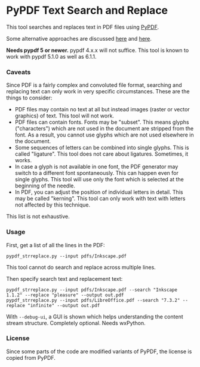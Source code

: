 # PyPDF Text Search and Replace

This tool searches and replaces text in PDF files using [PyPDF](https://github.com/py-pdf/pypdf).

Some alternative approaches are discussed [here](https://stackoverflow.com/questions/41769120/search-and-replace-for-text-within-a-pdf-in-python/) and 
[here](https://stackoverflow.com/questions/31703037/how-can-i-change-modify-replace-text-in-a-pdf-using-python).

**Needs pypdf 5 or newer.** pypdf 4.x.x will not suffice. This tool is known to work with pypdf 5.1.0 as well as 6.1.1.

### Caveats

Since PDF is a fairly complex and convoluted file format, searching and replacing text can only work in very specific circumstances. These are the things to consider:

* PDF files may contain no text at all but instead images (raster or vector graphics) of text. This tool will not work.
* PDF files can contain fonts. Fonts may be "subset". This means glyphs ("characters") which are not used in the document are stripped from the font. As a result, you cannot use glyphs which are not used elsewhere in the document.
* Some sequences of letters can be combined into single glyphs. This is called "ligature". This tool does not care about ligatures. Sometimes, it works.
* In case a glyph is not available in one font, the PDF generator may switch to a different font spontaneously. This can happen even for single glyphs. This tool will use only the font which is selected at the beginning of the needle.
* In PDF, you can adjust the position of individual letters in detail. This may be called "kerning". This tool can only work with text with letters not affected by this technique.

This list is not exhaustive.

### Usage

First, get a list of all the lines in the PDF:

    pypdf_strreplace.py --input pdfs/Inkscape.pdf

This tool cannot do search and replace across multiple lines.

Then specify search text and replacement text:

    pypdf_strreplace.py --input pdfs/Inkscape.pdf --search "Inkscape 1.1.2" --replace "pleasure" --output out.pdf 
    pypdf_strreplace.py --input pdfs/LibreOffice.pdf --search "7.3.2" --replace "infinite" --output out.pdf

With `--debug-ui`, a GUI is shown which helps understanding the content stream structure. Completely optional. Needs wxPython.

### License

Since some parts of the code are modified variants of PyPDF, the license is copied from PyPDF.
